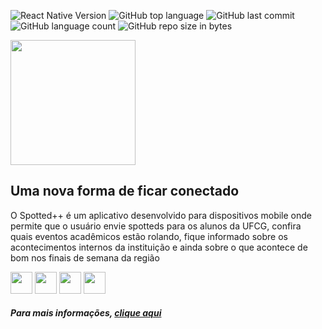 ![React Native Version](https://img.shields.io/badge/react%20native-0.56.1-green.svg)
![GitHub top language](https://img.shields.io/github/languages/top/osuniversitarios/spotted.svg)
![GitHub last commit](https://img.shields.io/github/last-commit/osuniversitarios/spotted.svg)
![GitHub language count](https://img.shields.io/github/languages/count/osuniversitarios/spotted.svg)
![GitHub repo size in bytes](https://img.shields.io/github/repo-size/osuniversitarios/spotted.svg)

<img src="https://raw.githubusercontent.com/osuniversitarios/spotted/master/assets/images/logo.png" width="200px" />
<h2> Uma nova forma de ficar conectado </h2>
<p>
  O Spotted++ é um aplicativo desenvolvido para dispositivos mobile onde permite que o usuário envie spotteds para os alunos da UFCG, confira quais eventos acadêmicos estão rolando, fique informado sobre os acontecimentos internos da instituição e ainda sobre o que acontece de bom nos finais de semana da região
</p>
<div>
  <img src="https://raw.githubusercontent.com/osuniversitarios/spotted/master/assets/images/spotted.png" width="35px" />
  <img src="https://raw.githubusercontent.com/osuniversitarios/spotted/master/assets/images/eventos.png" width="35px" />
  <img src="https://raw.githubusercontent.com/osuniversitarios/spotted/master/assets/images/avisos.png" width="35px" />
  <img src="https://raw.githubusercontent.com/osuniversitarios/spotted/master/assets/images/entretenimento.png" width="35px" />
</div>

<h5>
  Para mais informações, <a href="https://github.com/osuniversitarios/spotted-page">clique aqui</a>
</h5>
